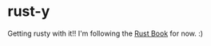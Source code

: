 # rust-y
Getting rusty with it!!
I'm following the [Rust Book](https://doc.rust-lang.org/stable/book/) for now. :)

